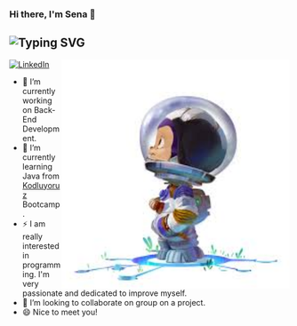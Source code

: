 ### Hi there, I'm Sena 👋

## ![Typing SVG](https://readme-typing-svg.herokuapp.com?color=18A558&width=750&lines=I'm+a+Computer+Programmer,++Backend+Developer+and+Freelancer+💻)

<p align="center">
<img src="https://github.com/SenaOzcn/SenaOzcn/blob/MIT-License/images.jpg" width="410" alt="iComics on an iPhone XS Max" align="right" />
</p>

<p align="left">
<a href="https://www.linkedin.com/in/senaozcn/">
<img src="https://img.shields.io/badge/-LinkedIn-%233781da" alt="LinkedIn"/></a> 

- 🔭 I’m currently working on Back-End Development.
- 🌱 I’m currently learning Java from [Kodluyoruz](https://www.kodluyoruz.org/) Bootcamp.
- ⚡ I am really interested in programming. I'm very passionate and dedicated to improve myself.
- 👯 I’m looking to collaborate on group on a project.
- 😄 Nice to meet you!

